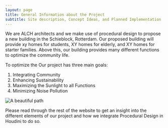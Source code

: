 ```yaml
---
layout: page
title: General Information about the Project
subtitle: Site description, Concept Ideas, and Planned Implementation
---
```


We are ALCH architects and we make use of procedural design to propose a new building in the Schieblock, Rotterdam. 
Our proposed building will provide xy homes for students, XY homes for elderly, and XY homes for starter families. 
Above this, our building provides many different functions to optimize the community life. 

To optimize the Our project has three main goals: 

1. Integrating Community 
2. Enhancing Sustainability 
3. Maximizing the Sunlight to all Functions 
4. Minimizing Noise Pollution  

![A beautiful path](.assests/img/path.jpg)


Please read through the rest of the website to get an insight into the different elements of our project and how we integrate Procedural Design in Houdini to do so. 

